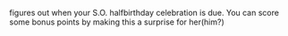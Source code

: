 figures out when your S.O. halfbirthday celebration is due. You can score some bonus points by making this a surprise for her(him?)
